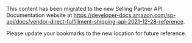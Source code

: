 This content has been migrated to the new Selling Partner API Documentation website at https://developer-docs.amazon.com/sp-api/docs/vendor-direct-fulfillment-shipping-api-2021-12-28-reference.

Please update your bookmarks to the new location for future reference.
